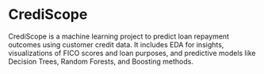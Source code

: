 # CrediScope
CrediScope is a machine learning project to predict loan repayment outcomes using customer credit data. It includes EDA for insights, visualizations of FICO scores and loan purposes, and predictive models like Decision Trees, Random Forests, and Boosting methods. 
